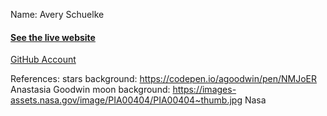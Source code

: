 Name: Avery Schuelke
#### [See the live website](https://teamrocketgrunt.github.io/Personal-Website)

[GitHub Account](https://github.com/TeamRocketGrunt)

References:
stars background: https://codepen.io/agoodwin/pen/NMJoER Anastasia Goodwin
moon background: https://images-assets.nasa.gov/image/PIA00404/PIA00404~thumb.jpg Nasa
